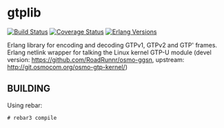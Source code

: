 gtplib
======
[![Build Status][travis badge]][travis]
[![Coverage Status][coveralls badge]][coveralls]
[![Erlang Versions][erlang version badge]][travis]

Erlang library for encoding and decoding GTPv1, GTPv2 and GTP' frames.
Erlang netlink wrapper for talking the Linux kernel GTP-U module
(devel version: https://github.com/RoadRunnr/osmo-ggsn,
 upstream:      http://git.osmocom.org/osmo-gtp-kernel/)

BUILDING
--------

Using rebar:

    # rebar3 compile

<!-- Badges -->
[travis]: https://travis-ci.com/travelping/gtplib
[travis badge]: https://img.shields.io/travis/travelping/com/gtplib/master.svg?style=flat-square
[coveralls]: https://coveralls.io/github/travelping/gtplib
[coveralls badge]: https://img.shields.io/coveralls/travelping/gtplib/master.svg?style=flat-square
[erlang version badge]: https://img.shields.io/badge/erlang-R20.1%20to%21.0-blue.svg?style=flat-square
